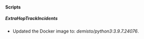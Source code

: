 
#### Scripts
##### ExtraHopTrackIncidents
- Updated the Docker image to: *demisto/python3:3.9.7.24076*.